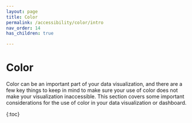 ```yaml
---
layout: page
title: Color
permalink: /accessibility/color/intro
nav_order: 14
has_children: true

---
```

# Color

Color can be an important part of your data visualization, and there are a few key things to keep in mind to make sure your use of color does not make your visualization inaccessible. This section covers some important considerations for the use of color in your data visualization or dashboard. 

{:toc}